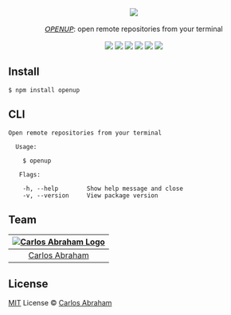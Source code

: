 <div align="center">
<a href="https://www.npmjs.com/package/openup"><img src="https://cdn.abranhe.com/projects/openup/logo.png"></a>
	<br>
	<br>
	<a href="https://www.npmjs.com/package/openup">𝘖𝘗𝘌𝘕𝘜𝘗</a>: open remote repositories from your terminal
  <br>
  <br>
  <a href="https://travis-ci.org/abranhe/openup"><img src="https://img.shields.io/travis/abranhe/openup.svg?logo=travis" /></a>
  <a href="https://github.com/abranhe/openup/blob/master/LICENSE"><img src="https://img.shields.io/github/license/abranhe/openup.svg" /></a>
	<a href="https://github.com/abranhe"><img src="https://abranhe.com/badge.svg"></a>
	<a href="https://cash.me/$abranhe"><img src="https://cdn.abranhe.com/badges/cash-me.svg"></a>
	<a href="https://paypal.me/abranhe/10"><img src="https://cdn.abranhe.com/badges/paypal.svg"></a>
	<a href="https://patreon.com/abranhe"><img src="https://cdn.abranhe.com/badges/patreon.svg" /></a>
</div>

## Install

```
$ npm install openup
```

## CLI

```console
Open remote repositories from your terminal

  Usage:

    $ openup

   Flags:

    -h, --help        Show help message and close
    -v, --version     View package version

```

## Team

|[![Carlos Abraham Logo](https://avatars3.githubusercontent.com/u/21347264?s=50)](https://abranhe.com)|
| :-: |
| [Carlos Abraham](https://github.com/abranhe) |


## License

[MIT](https://github.com/abranhe/openup/blob/master/license) License © [Carlos Abraham](https://github.com/abranhe/openup)
